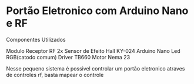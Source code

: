 # Portão Eletronico com Arduino Nano e RF


Componentes Utilizados

Modulo Receptor RF
2x Sensor de Efeito Hall KY-024
Arduino Nano
Led RGB(catodo comum)
Driver TB660
Motor Nema 23


Nesse pequeno sistema é possivel controlar um portão eletronico atraves de controles rf, basta mapear o controle
